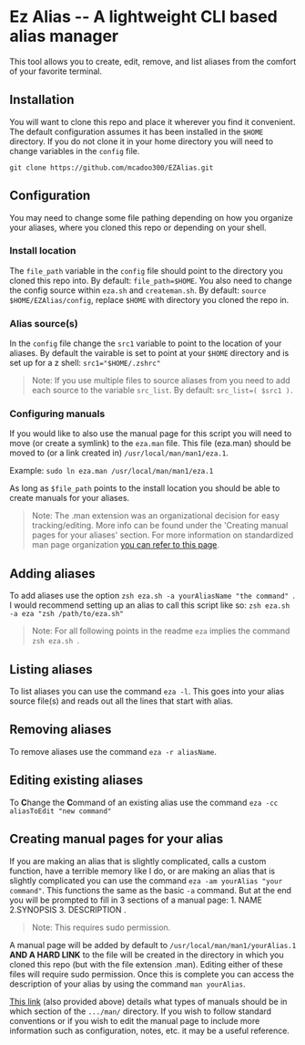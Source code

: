 # Ez Alias -- A lightweight CLI based alias manager

This tool allows you to create, edit, remove, and list aliases from the comfort of your favorite terminal.

## Installation 
You will want to clone this repo and place it wherever you find it convenient. The default configuration assumes it has been installed in the `$HOME` directory. If you do not clone it in your home directory you will need to change variables in the `config` file.

`git clone https://github.com/mcadoo300/EZAlias.git`
## Configuration
You may need to change some file pathing depending on how you organize your aliases, where you cloned this repo or depending on your shell. 
### Install location
The `file_path` variable in the `config` file should point to the directory you cloned this repo into. By default: `file_path=$HOME`. You also need to change the config source within `eza.sh` and `createman.sh`. By default: `source $HOME/EZAlias/config`, replace `$HOME` with directory you cloned the repo in.
### Alias source(s)
In the `config` file change the `src1` variable to point to the location of your aliases. By default the vairable is set to point at your `$HOME` directory and is set up for a z shell:
`src1="$HOME/.zshrc"`

>Note: If you use multiple files to source aliases from you need to add each source to the variable `src_list`. By default: `src_list=( $src1 ).`
### Configuring manuals
If you would like to also use the manual page for this script you will need to move (or create a symlink) to the `eza.man` file. This file (eza.man) should be moved to (or a link created in)  `/usr/local/man/man1/eza.1`. 

Example: `sudo ln eza.man /usr/local/man/man1/eza.1`

As long as `$file_path` points to the install location you should be able to create manuals for your aliases.

> Note: The .man extension was an organizational decision for easy tracking/editing. More info can be found under the 'Creating manual pages for your aliases' section. For more information on standardized man page organization [you can refer to this page](https://man7.org/linux/man-pages/man7/man-pages.7.html).

## Adding aliases
To add aliases use the option `zsh eza.sh -a yourAliasName "the command" `. I would recommend setting up an alias to call this script like so:
`zsh eza.sh -a eza "zsh /path/to/eza.sh"`
> Note: For all following points in the readme `eza` implies the command `zsh eza.sh `.
## Listing aliases
To list aliases you can use the command `eza -l`. This goes into your alias source file(s) and reads out all the lines that start with alias.
## Removing aliases
To remove aliases use the command `eza -r aliasName`.
## Editing existing aliases
To **C**hange the **C**ommand of an existing alias use the command `eza -cc aliasToEdit "new command"`
## Creating manual pages for your alias
If you are making an alias that is slightly complicated, calls a custom function, have a terrible memory like I do, or are making an alias that is slightly complicated you can use the command `eza -am yourAlias "your command"`.
This functions the same as the basic `-a` command. But at the end you will be prompted to fill in 3 sections of a manual page: 1. NAME 2.SYNOPSIS 3. DESCRIPTION .
> Note: This requires sudo permission.

A manual page will be added by default to `/usr/local/man/man1/yourAlias.1` **AND A HARD LINK** to the file will be created in the directory in which you cloned this repo (but with the file extension .man). Editing either of these files will require sudo permission. Once this is complete you can access the description of your alias by using the command `man yourAlias`.

[This link](https://man7.org/linux/man-pages/man7/man-pages.7.html) (also provided above) details what types of manuals should be in which section of the `.../man/` directory. If you wish to follow standard conventions or if you wish to edit the manual page to include more information such as configuration, notes, etc. it may be a useful reference.

